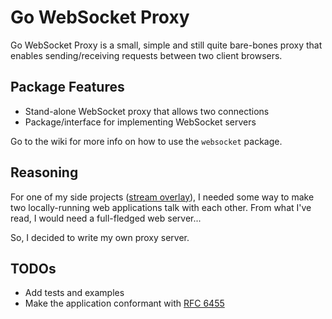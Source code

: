 # Go WebSocket Proxy

Go WebSocket Proxy is a small, simple and still quite bare-bones proxy that
enables sending/receiving requests between two client browsers.


## Package Features

* Stand-alone WebSocket proxy that allows two connections
* Package/interface for implementing WebSocket servers

Go to the wiki for more info on how to use the `websocket` package.


## Reasoning

For one of my side projects ([stream overlay](https://github.com/SirGFM/Roa-Stream-Skin)),
I needed some way to make two locally-running web applications talk with each
other. From what I've read, I would need a full-fledged web server...

So, I decided to write my own proxy server.


## TODOs

* Add tests and examples
* Make the application conformant with [RFC 6455](https://tools.ietf.org/html/rfc6455)
